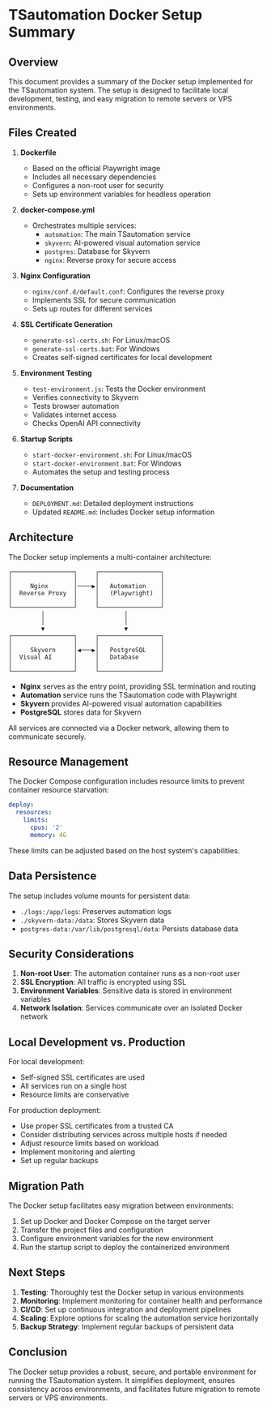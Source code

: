 # TSautomation Docker Setup Summary

## Overview

This document provides a summary of the Docker setup implemented for the TSautomation system. The setup is designed to facilitate local development, testing, and easy migration to remote servers or VPS environments.

## Files Created

1. **Dockerfile**
   - Based on the official Playwright image
   - Includes all necessary dependencies
   - Configures a non-root user for security
   - Sets up environment variables for headless operation

2. **docker-compose.yml**
   - Orchestrates multiple services:
     - `automation`: The main TSautomation service
     - `skyvern`: AI-powered visual automation service
     - `postgres`: Database for Skyvern
     - `nginx`: Reverse proxy for secure access

3. **Nginx Configuration**
   - `nginx/conf.d/default.conf`: Configures the reverse proxy
   - Implements SSL for secure communication
   - Sets up routes for different services

4. **SSL Certificate Generation**
   - `generate-ssl-certs.sh`: For Linux/macOS
   - `generate-ssl-certs.bat`: For Windows
   - Creates self-signed certificates for local development

5. **Environment Testing**
   - `test-environment.js`: Tests the Docker environment
   - Verifies connectivity to Skyvern
   - Tests browser automation
   - Validates internet access
   - Checks OpenAI API connectivity

6. **Startup Scripts**
   - `start-docker-environment.sh`: For Linux/macOS
   - `start-docker-environment.bat`: For Windows
   - Automates the setup and testing process

7. **Documentation**
   - `DEPLOYMENT.md`: Detailed deployment instructions
   - Updated `README.md`: Includes Docker setup information

## Architecture

The Docker setup implements a multi-container architecture:

```
┌─────────────────┐     ┌─────────────────┐
│                 │     │                 │
│     Nginx       │────▶│   Automation    │
│  Reverse Proxy  │     │   (Playwright)  │
│                 │     │                 │
└─────────────────┘     └─────────────────┘
         │                      │
         │                      │
         ▼                      ▼
┌─────────────────┐     ┌─────────────────┐
│                 │     │                 │
│     Skyvern     │◀───▶│   PostgreSQL    │
│  Visual AI      │     │   Database      │
│                 │     │                 │
└─────────────────┘     └─────────────────┘
```

- **Nginx** serves as the entry point, providing SSL termination and routing
- **Automation** service runs the TSautomation code with Playwright
- **Skyvern** provides AI-powered visual automation capabilities
- **PostgreSQL** stores data for Skyvern

All services are connected via a Docker network, allowing them to communicate securely.

## Resource Management

The Docker Compose configuration includes resource limits to prevent container resource starvation:

```yaml
deploy:
  resources:
    limits:
      cpus: '2'
      memory: 4G
```

These limits can be adjusted based on the host system's capabilities.

## Data Persistence

The setup includes volume mounts for persistent data:

- `./logs:/app/logs`: Preserves automation logs
- `./skyvern-data:/data`: Stores Skyvern data
- `postgres-data:/var/lib/postgresql/data`: Persists database data

## Security Considerations

1. **Non-root User**: The automation container runs as a non-root user
2. **SSL Encryption**: All traffic is encrypted using SSL
3. **Environment Variables**: Sensitive data is stored in environment variables
4. **Network Isolation**: Services communicate over an isolated Docker network

## Local Development vs. Production

For local development:
- Self-signed SSL certificates are used
- All services run on a single host
- Resource limits are conservative

For production deployment:
- Use proper SSL certificates from a trusted CA
- Consider distributing services across multiple hosts if needed
- Adjust resource limits based on workload
- Implement monitoring and alerting
- Set up regular backups

## Migration Path

The Docker setup facilitates easy migration between environments:

1. Set up Docker and Docker Compose on the target server
2. Transfer the project files and configuration
3. Configure environment variables for the new environment
4. Run the startup script to deploy the containerized environment

## Next Steps

1. **Testing**: Thoroughly test the Docker setup in various environments
2. **Monitoring**: Implement monitoring for container health and performance
3. **CI/CD**: Set up continuous integration and deployment pipelines
4. **Scaling**: Explore options for scaling the automation service horizontally
5. **Backup Strategy**: Implement regular backups of persistent data

## Conclusion

The Docker setup provides a robust, secure, and portable environment for running the TSautomation system. It simplifies deployment, ensures consistency across environments, and facilitates future migration to remote servers or VPS environments.